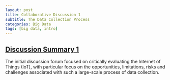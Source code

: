 ```yaml
---
layout: post
title: Collaborative Discussion 1
subtitle: The Data Collection Process
categories: Big Data
tags: [big data, intro]
---
```


## <a href="_posts/Discussion-Summary-1.pdf" type="application/pdf">Discussion Summary 1</a>

The initial discussion forum focused on critically evaluating the Internet of Things (IoT), with particular focus on the opportunities, limitations, risks and challenges associated with such a large-scale process of data collection.
